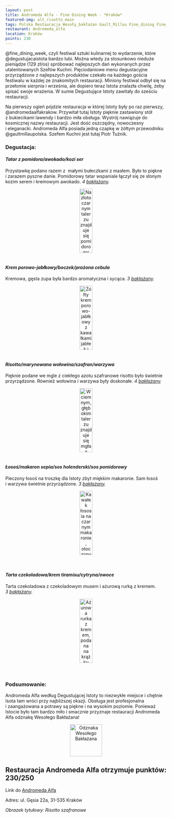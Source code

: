 ```yaml
---
layout: post
title: Andromeda Alfa - Fine Dining Week - *Kraków*
featured-img: alt_risotto_main
tags: Polska Restauracja Wesoły_bakłażan Gault_Millau Fine_dining Fine_dining_week
restaurant: Andromeda_alfa
location: Kraków
points: 230
---
```


@fine_dining_week, czyli festiwal sztuki kulinarnej to wydarzenie, które @degustujacaistota bardzo lubi.
Można&nbsp;wtedy za stosunkowo nieduże pieniądze (129 zł/os) spróbować najlepszych dań wykonanych
  przez utalentowanych Szefów Kuchni. Pięciodaniowe menu degustacyjne przyrządzone z&nbsp;najlepszych
  produktów czekało na każdego gościa festiwalu w&nbsp;każdej ze znakomitych restauracji.
 Miniony festiwal odbył się na przełomie sierpnia i&nbsp;września, ale dopiero teraz Istota znalazła chwilę,
 żeby spisać swoje wrażenia.
W&nbsp;sumie Degustujące Istoty zawitały do sześciu restauracji.

Na pierwszy ogień pójdzie restauracja w&nbsp;której Istoty były po raz pierwszy, @andromedaalfakrakow.
Przywitał&nbsp;tutaj Istoty pięknie zastawiony stół z&nbsp;bukiecikami lawendy i&nbsp;bardzo miła obsługa.
Wystrój nawiązuje do kosmicznej nazwy restauracji. Jest dość oszczędny, nowoczesny i&nbsp;eleganacki.
Andromeda Alfa posiada jedną czapkę w&nbsp;żółtym przewodniku @gaultmillaupolska. Szefem Kuchni jest tutaj Piotr Tuźnik.

### Degustacja:

#### *Tatar z pomidora/awokado/kozi ser*

Przystawkę podano razem z&nbsp; małymi bułeczkami z&nbsp;masłem.
Było to piękne i&nbsp;zarazem pyszne danie. Pomidorowy tatar wspaniale łączył się ze&nbsp;słonym kozim serem
i&nbsp;kremowym awokado.
_4&nbsp;[bakłażany]._
<center><div style="width:65%">
<img src="{{site.img_url}}/img/assets/img/posts/alf_tatar.jpg" alt="Na złoto czarnym talerzu znajduje
 się pomidorowy tatar na kozim serze. Na warstwie tatara są plastry awokado oraz biały chips z
 kiełkami na samej górze. Obok tatara położona jest pomarańczowa granita"
height="200px" width="40px" />
</div></center>
<br />

#### *Krem porowo-jabłkowy/boczek/prażona cebula*

Kremowa, gęsta zupa była bardzo aromatyczna i&nbsp;sycąca. _3&nbsp;[bakłażany]._
<center><div style="width:65%">
<img src="{{site.img_url}}/img/assets/img/posts/alf_zupa.jpg" alt="Żółty krem porowo-jabłkowy z
 kawałkami jabłek i przysmażonym boczkiem"
height="200px" width="40px" />
</div></center>
<br />

#### *Risotto/marynowana wołowina/szafran/warzywa*

Pięknie podane we&nbsp;mgle z&nbsp;ciekłego azotu szafranowe risotto było świetnie przyrządzone.
 Również wołowina i&nbsp;warzywa były doskonałe. _4&nbsp;[bakłażany]._
<center><div style="width:65%">
<img src="{{site.img_url}}/img/assets/img/posts/alf_risotto.jpg" alt="W ciemnym, głębokim talerzu znajduje się mgła a
 przez nią widać kawałki pietruszki i marchewki, oraz zieleninę i kawałek plasterka wołowiny"
height="200px" width="40px" />
</div></center>
<br />

#### *Łosoś/makaron sepia/sos holenderski/sos pomidorowy*

Pieczony łosoś na troszkę dla Istoty zbyt miękkim makaronie.
Sam łosoś i&nbsp;warzywa świetnie przyrządzone.
_3&nbsp;[bakłażany]._
<center><div style="width:65%">
<img src="{{site.img_url}}/img/assets/img/posts/alfa_losos.jpg" alt="Kawałek łososia na czarnym makaronie,
 otoczonym pomidorowym sosem z białymi kropkami sosu holenderskiego.
  Podane na pomarańczowym talerzu" height="200px" width="40px" />
</div></center>
<br />&ensp;&ensp;

#### *Tarta czekoladowa/krem tiramisu/cytryna/owoce*

Tarta czekoladowa z&nbsp;czekoladowym musem i&nbsp;ażurową rurką z&nbsp;kremem. _3&nbsp;[bakłażany]._
<center><div style="width:65%">
<img src="{{site.img_url}}/img/assets/img/posts/alf_deser.jpg" alt="Ażurowa rurka z kremem,
podana na krążku tarty z musem czekoladowym" height="200px" width="40px" />
</div></center>
<br />&ensp;&ensp;

### Podsumowanie:

Andromeda Alfa według Degustującej Istoty to niezwykłe miejsce i&nbsp;chętnie
Isota tam wróci przy najbliższej okazji. Obsługa jest profesjonalna
 i&nbsp;zaangażowana a&nbsp;potrawy są piękne i&nbsp;na wysokim poziomie.
  Ponieważ Istocie było tam bardzo miło i&nbsp;smacznie przyznaje restauracji Andromeda Alfa
  odznakę Wesołego Bakłażana!

<center><div style="width:35%">
 <img src="{{site.img_url}}/assets/img/odznaka_new.gif" alt="Odznaka Wesołego Bakłażana"
 height="100" width="auto" />
</div></center>



## Restauracja Andromeda Alfa otrzymuje punktów: **230/250**
Link do [Andromeda Alfa]

Adres: ul. Gęsia 22a,
31-535 Kraków

_Obrazek tytułowy: Risotto szafranowe_

[Andromeda Alfa]: https://andromeda.jordan.pl/
[bakłażany]: /about#baklazan
[bakłażanów]: /about#baklazan



